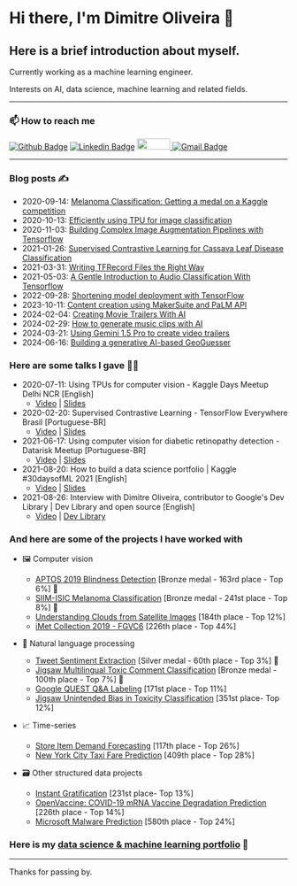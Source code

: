 # Hi there, I'm Dimitre Oliveira 👋

## Here is a brief introduction about myself.

Currently working as a machine learning engineer.

Interests on AI, data science, machine learning and related fields.

---

### 📫 How to reach me 
[![Github Badge](https://img.shields.io/badge/-Github-000?style=flat-square&logo=Github&logoColor=white)](https://github.com/dimitreOliveira)
[![Linkedin Badge](https://img.shields.io/badge/-LinkedIn-blue?style=flat-square&logo=Linkedin&logoColor=white)](https://www.linkedin.com/in/dimitre-oliveira-7a1a0113a/)
<a href="https://www.kaggle.com/dimitreoliveira">
  <img src="https://www.dataapplab.com/wp-content/uploads/2017/06/kaggle-logo-gray-300.png" width="60px" height="20px">
</a>
[![Gmail Badge](https://img.shields.io/badge/-Gmail-c14438?style=flat-square&logo=Gmail&logoColor=white)](mailto:dimitreandrew@gmail.com)

---

### Blog posts ✍️
- 2020-09-14: [Melanoma Classification: Getting a medal on a Kaggle competition](https://medium.com/analytics-vidhya/melanoma-classification-getting-a-medal-on-a-kaggle-competition-4e4ebf1a16b9)
- 2020-10-13: [Efficiently using TPU for image classification](https://medium.com/swlh/efficiently-using-tpu-for-image-classification-ed20d2970893)
- 2020-11-03: [Building Complex Image Augmentation Pipelines with Tensorflow](https://pub.towardsai.net/building-complex-image-augmentation-pipelines-with-tensorflow-bed1914278d2)
- 2021-01-26: [Supervised Contrastive Learning for Cassava Leaf Disease Classification](https://pub.towardsai.net/supervised-contrastive-learning-for-cassava-leaf-disease-classification-9dd47779a966)
- 2021-03-31: [Writing TFRecord Files the Right Way](https://pub.towardsai.net/writing-tfrecord-files-the-right-way-7c3cee3d7b12)
- 2021-05-03: [A Gentle Introduction to Audio Classification With Tensorflow](https://pub.towardsai.net/a-gentle-introduction-to-audio-classification-with-tensorflow-c469cb0be6f5)
- 2022-09-28: [Shortening model deployment with TensorFlow](https://towardsdatascience.com/shortening-model-deployment-with-tensorflow-d5a11044d0d)
- 2023-10-11: [Content creation using MakerSuite and PaLM API](https://medium.com/google-developer-experts/content-creation-using-makersuite-and-palm-api-3dfc3a924510)
- 2024-02-04: [Creating Movie Trailers With AI](https://pub.towardsai.net/creating-movie-trailers-with-ai-bb5c3d89f4e3)
- 2024-02-29: [How to generate music clips with AI](https://medium.com/google-developer-experts/how-to-generate-music-clips-with-ai-38571f6d7812)
- 2024-03-21: [Using Gemini 1.5 Pro to create video trailers](https://medium.com/google-developer-experts/using-gemini-1-5-pro-to-create-video-trailers-1fff6fc768c8)
- 2024-06-16: [Building a generative AI-based GeoGuesser](https://medium.com/google-developer-experts/building-a-generative-ai-based-geoguesser-95c0510d153b)

### Here are some talks I gave :teacher:
- 2020-07-11: Using TPUs for computer vision - Kaggle Days Meetup Delhi NCR [English]
  - [Video](https://youtu.be/wYeYhlB4KX8) | [Slides](https://docs.google.com/presentation/d/1CeAGc5_0HP6aj1LaZh97i1pRbQ67Ci5JFJxUqhDMwRk/edit?usp=sharing)
- 2020-02-20: Supervised Contrastive Learning - TensorFlow Everywhere Brasil [Portuguese-BR]
  - [Video](https://youtu.be/flo3uno3jgc) | [Slides](https://docs.google.com/presentation/d/1riVGVqPp_g2ZTkib0MRxjKzdCiQ9SR1y1yUk6UanVMo/edit?usp=sharing)
- 2021-06-17: Using computer vision for diabetic retinopathy detection - Datarisk Meetup [Portuguese-BR]
  - [Video](https://youtu.be/ma3kSfWmy3k) | [Slides](https://docs.google.com/presentation/d/1-6r2Iib8wfpTyBhHhw8N4GKRaV3frkwH_RNG0OGcFTI/edit?usp=sharing)
- 2021-08-20: How to build a data science portfolio | Kaggle #30daysofML 2021 [English]
  - [Video](https://youtu.be/bsSlQ5mhdLU) | [Slides](https://docs.google.com/presentation/d/1AMNQqx3f4fiNzN_-qa7ft8TqRjCoN73-hWOAyKh3uvQ/edit?usp=sharing)
- 2021-08-26: Interview with Dimitre Oliveira, contributor to Google's Dev Library | Dev Library and open source [English]
  - [Video](https://youtu.be/5rNbv4Yg5rA) | [Dev Library](https://devlibrary.withgoogle.com/authors/dimitreoliveira)

### And here are some of the projects I have worked with
- :framed_picture: Computer vision
  - [APTOS 2019 Blindness Detection](https://github.com/dimitreOliveira/APTOS2019BlindnessDetection) [Bronze medal - 163rd place - Top 6%] :3rd_place_medal:
  - [SIIM-ISIC Melanoma Classification](https://github.com/dimitreOliveira/melanoma-classification) [Bronze medal - 241st place - Top 8%] :3rd_place_medal:
  - [Understanding Clouds from Satellite Images](https://github.com/dimitreOliveira/UnderstandingCloudsFromSatelliteImages) [184th place - Top 12%]
  - [iMet Collection 2019 - FGVC6](https://github.com/dimitreOliveira/iMet-Collection-2019-FGVC6) [226th place - Top 44%]

- :page_facing_up: Natural language processing
  - [Tweet Sentiment Extraction](https://github.com/dimitreOliveira/Tweet-Sentiment-Extraction) [Silver medal - 60th place - Top 3%] :2nd_place_medal:
  - [Jigsaw Multilingual Toxic Comment Classification](https://github.com/dimitreOliveira/Jigsaw-Multilingual-Toxic-Comment-Classification) [Bronze medal - 100th place - Top 7%] :3rd_place_medal:
  - [Google QUEST Q&A Labeling](https://github.com/dimitreOliveira/Google-QUEST-QA-Labeling) [171st place - Top 11%]
  - [Jigsaw Unintended Bias in Toxicity Classification](https://github.com/dimitreOliveira/Jigsaw-UnintendedBiasInToxicityClassification) [351st place- Top 12%]

- :chart_with_upwards_trend: Time-series
  - [Store Item Demand Forecasting](https://github.com/dimitreOliveira/StoreItemDemand) [117th place - Top 26%]
  - [New York City Taxi Fare Prediction](https://github.com/dimitreOliveira/NewYorkCityTaxiFare) [409th place - Top 28%]
  
- :card_file_box: Other structured data projects
  - [Instant Gratification](https://github.com/dimitreOliveira/InstantGratification) [231st place- Top 13%]
  - [OpenVaccine: COVID-19 mRNA Vaccine Degradation Prediction](https://github.com/dimitreOliveira/COVID-19-Vaccine-Degradation-Prediction) [226th place - Top 14%]
  - [Microsoft Malware Prediction](https://github.com/dimitreOliveira/MicrosoftMalwarePrediction) [580th place - Top 24%]

### Here is my [data science & machine learning portfolio](https://github.com/dimitreOliveira/MachineLearning) :robot:

---

Thanks for passing by.
